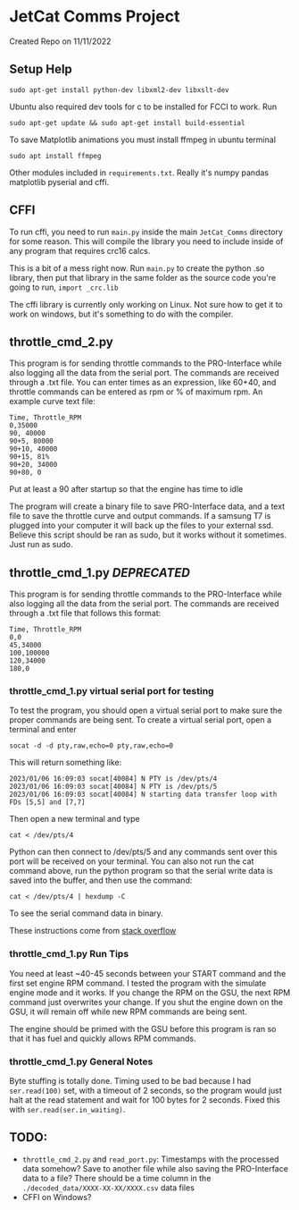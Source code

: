# JetCat Comms Project

Created Repo on 11/11/2022

## Setup Help

```
sudo apt-get install python-dev libxml2-dev libxslt-dev
```

Ubuntu also required dev tools for c to be installed for FCCI to work. Run
```
sudo apt-get update && sudo apt-get install build-essential
```

To save Matplotlib animations you must install ffmpeg in ubuntu terminal
```
sudo apt install ffmpeg
```
Other modules included in `requirements.txt`. Really it's numpy pandas matplotlib pyserial and cffi.

## CFFI

To run cffi, you need to run `main.py` inside the main `JetCat_Comms` directory for some reason. This will compile the library you need to include inside of any program that requires crc16 calcs.

This is a bit of a mess right now. Run `main.py` to create the python .so library, then put that library in the same folder as the source code you're going to run, `import _crc.lib`

The cffi library is currently only working on Linux. Not sure how to get it to work on windows, but it's something to do with the compiler.

## throttle_cmd_2.py

This program is for sending throttle commands to the PRO-Interface while also logging all the data from the serial port. The commands are received through a .txt file. You can enter times as an expression, like 60+40, and throttle commands can be entered as rpm or % of maximum rpm. An example curve text file:

    Time, Throttle_RPM
    0,35000
    90, 40000
    90+5, 80000
    90+10, 40000
    90+15, 81%
    90+20, 34000
    90+80, 0

Put at least a 90 after startup so that the engine has time to idle

The program will create a binary file to save PRO-Interface data, and a text file to save the throttle curve and output commands. If a samsung T7 is plugged into your computer it will back up the files to your external ssd. Believe this script should be ran as sudo, but it works without it sometimes. Just run as sudo.

## throttle_cmd_1.py *DEPRECATED*

This program is for sending throttle commands to the PRO-Interface while also logging all the data from the serial port. The commands are received through a .txt file that follows this format:
```
Time, Throttle_RPM
0,0
45,34000
100,100000
120,34000
180,0
```

### throttle_cmd_1.py virtual serial port for testing

To test the program, you should open a virtual serial port to make sure the proper commands are being sent. To create a virtual serial port, open a terminal and enter
```
socat -d -d pty,raw,echo=0 pty,raw,echo=0
```
This will return something like:
```
2023/01/06 16:09:03 socat[40084] N PTY is /dev/pts/4
2023/01/06 16:09:03 socat[40084] N PTY is /dev/pts/5
2023/01/06 16:09:03 socat[40084] N starting data transfer loop with FDs [5,5] and [7,7]
```

Then open a new terminal and type
```
cat < /dev/pts/4
```
Python can then connect to /dev/pts/5 and any commands sent over this port will be received on your terminal. You can also not run the cat command above, run the python program so that the serial write data is saved into the buffer, and then use the command:
```
cat < /dev/pts/4 | hexdump -C
```
To see the serial command data in binary.

These instructions come from [stack overflow](https://stackoverflow.com/questions/52187/virtual-serial-port-for-linux)

### throttle_cmd_1.py Run Tips

You need at least ~40-45 seconds between your START command and the first set engine RPM command. I tested the program with the simulate engine mode and it works. If you change the RPM on the GSU, the next RPM command just overwrites your change. If you shut the engine down on the GSU, it will remain off while new RPM commands are being sent.

The engine should be primed with the GSU before this program is ran so that it has fuel and quickly allows RPM commands.

### throttle_cmd_1.py General Notes

Byte stuffing is totally done. Timing used to be bad because I had `ser.read(100)` set, with a timeout of 2 seconds, so the program would just halt at the read statement and wait for 100 bytes for 2 seconds. Fixed this with `ser.read(ser.in_waiting)`.

## TODO:

- `throttle_cmd_2.py` and `read_port.py`: Timestamps with the processed data somehow? Save to another file while also saving the PRO-Interface data to a file? There should be a time column in the `./decoded_data/XXXX-XX-XX/XXXX.csv` data files
- CFFI on Windows?